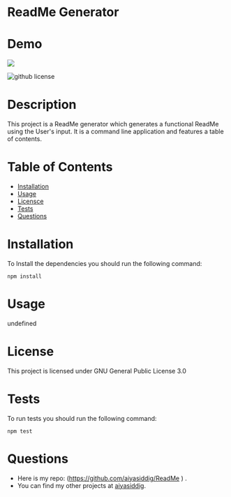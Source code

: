 # ReadMe Generator

  # Demo 
  ![](readMe.gif)
  
  ![github license](https://img.shields.io/badge/license-GPL%203.0-blue)

  # Description 
   This project is a ReadMe generator which generates a functional ReadMe using the User's input. It is a command line application and features a table of contents.

  # Table of Contents 

  * [Installation](#installation)
  * [Usage](#usage)
  * [Licensce](#license)
  * [Tests](#test)
  * [Questions](#Questions)

  # Installation
  To Install the dependencies you should run the following command:
  <pre><code>npm install</code></pre>

  # Usage
  undefined

  # License
  This project is licensed under 
  GNU General Public License 3.0

  # Tests
  To run tests you should run the following command:
  <pre><code>npm test</code></pre>
  
  # Questions
  * Here is my repo: 
  (https://github.com/aiyasiddig/ReadMe ) . 
  * You can find my other projects at [aiyasiddig](https://github.com/aiyasiddig).
  
